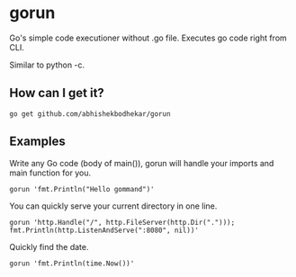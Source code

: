 # gorun
 
Go's simple code executioner without .go file.
Executes go code right from CLI.

Similar to python -c.
 
## How can I get it?

```
go get github.com/abhishekbodhekar/gorun
```

## Examples 
 
Write any Go code (body of main()), gorun will handle your imports and main function for you.

```gorun 'fmt.Println("Hello gommand")'``` 

You can quickly serve your current directory in one line.
 
```gorun 'http.Handle("/", http.FileServer(http.Dir("."))); fmt.Println(http.ListenAndServe(":8080", nil))'```

Quickly find the date.

```gorun 'fmt.Println(time.Now())'```
